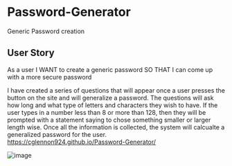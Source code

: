 # Password-Generator
Generic Password creation

## User Story
As a user
I WANT to create a generic password
SO THAT I can come up with a more secure password

I have created a series of questions that will appear once a user presses the button on the site and will generalize a password. The questions will ask how long and what type of letters and characters they wish to have. If the user types in a number less than 8 or more than 128, then they will be prompted with a statement saying to chose something smaller or larger length wise. Once all the information is collected, the system will calcualte a generalized password for the user.
https://cglennon924.github.io/Password-Generator/

![image](https://user-images.githubusercontent.com/63322716/86929535-f2c0b680-c103-11ea-96e1-6465173b8b32.png)
